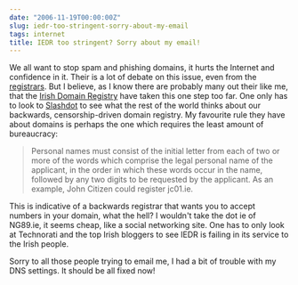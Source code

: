 ```yaml
---
date: "2006-11-19T00:00:00Z"
slug: iedr-too-stringent-sorry-about-my-email
tags: internet
title: IEDR too stringent? Sorry about my email!
---
```


We all want to stop spam and phishing domains, it hurts the Internet and
confidence in it. Their is a lot of debate on this issue, even from the
[registrars][]. But I believe, as I know there are probably many out their
like me, that the [Irish Domain Registry][] have taken this one step too far.
One only has to look to [Slashdot][] to see what the rest of the world thinks
about our backwards, censorship-driven domain registry. My favourite rule they
have about domains is perhaps the one which requires the least amount of
bureaucracy:
  
> Personal names must consist of the initial letter from each of two or
> more of the words which comprise the legal personal name of the
> applicant, in the order in which these words occur in the name,
> followed by any two digits to be requested by the applicant. As an
> example, John Citizen could register jc01.ie.

  
This is indicative of a backwards registrar that wants you to accept numbers
in your domain, what the hell? I wouldn't take the dot ie of NG89.ie, it seems
cheap, like a social networking site. One has to only look at Technorati and
the top Irish bloggers to see IEDR is failing in its service to the Irish
people.
  
Sorry to all those people trying to email me, I had a bit of trouble with my
DNS settings. It should be all fixed now!

[registrars]: http://www.bobparsons.com/EULandrushFiasco.html "Bob Parsons Blog"
[Irish Domain Registry]: http://www.iedr.ie/ "Dot IE Domain Registry"
[Slashdot]: http://yro.slashdot.org/article.pl?sid=06/10/14/2142204 "Adult .IE Domain Names Banned As Immoral"
